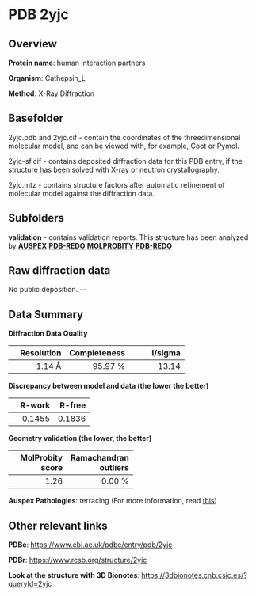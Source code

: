 # PDB 2yjc

## Overview

**Protein name**: human interaction partners

**Organism**: Cathepsin_L

**Method**: X-Ray Diffraction

## Basefolder

2yjc.pdb and 2yjc.cif - contain the coordinates of the threedimensional molecular model, and can be viewed with, for example, Coot or Pymol.

2yjc-sf.cif - contains deposited diffraction data for this PDB entry, if the structure has been solved with X-ray or neutron crystallography.

2yjc.mtz - contains structure factors after automatic refinement of molecular model against the diffraction data.

## Subfolders





**validation** - contains validation reports. This structure has been analyzed by [**AUSPEX**](https://github.com/thorn-lab/coronavirus_structural_task_force/tree/master/pdb/human_interaction_partners/Cathepsin_L/2yjc/validation/auspex) [**PDB-REDO**](https://github.com/thorn-lab/coronavirus_structural_task_force/tree/master/pdb/human_interaction_partners/Cathepsin_L/2yjc/validation/pdb-redo) [**MOLPROBITY**](https://github.com/thorn-lab/coronavirus_structural_task_force/tree/master/pdb/human_interaction_partners/Cathepsin_L/2yjc/validation/molprobity) [**PDB-REDO**](https://github.com/thorn-lab/coronavirus_structural_task_force/blob/master/pdb/human_interaction_partners/Cathepsin_L/2yjc/validation/Xtriage_output.log) 

## Raw diffraction data

No public deposition. --<br> 

## Data Summary
**Diffraction Data Quality**

|   | Resolution | Completeness| I/sigma |
|---|-------------:|----------------:|--------------:|
|   |1.14 Å|95.97 %|<img width=50/>13.14|

**Discrepancy between model and data (the lower the better)**

|   | **R-work**| **R-free**   
|---|-------------:|----------------:|           
||  0.1455|  0.1836|

**Geometry validation (the lower, the better)**

|   |**MolProbity<br>score**| **Ramachandran<br>outliers** 
|---|-------------:|----------------:|
||  1.26|  0.00 %|

**Auspex Pathologies**: terracing (For more information, read [this](https://github.com/thorn-lab/coronavirus_structural_task_force/blob/master/pdb/human_interaction_partners/Cathepsin_L/2yjc/validation/auspex/2yjc_auspex_comments.txt))

 



## Other relevant links 
**PDBe**:  https://www.ebi.ac.uk/pdbe/entry/pdb/2yjc
 
**PDBr**: https://www.rcsb.org/structure/2yjc 

**Look at the structure with 3D Bionotes**: https://3dbionotes.cnb.csic.es/?queryId=2yjc

